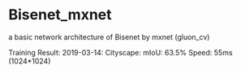 # Bisenet_mxnet
a basic network architecture of Bisenet by mxnet (gluon_cv)

Training Result:
2019-03-14:  Cityscape: mIoU: 63.5%  Speed: 55ms (1024*1024)
